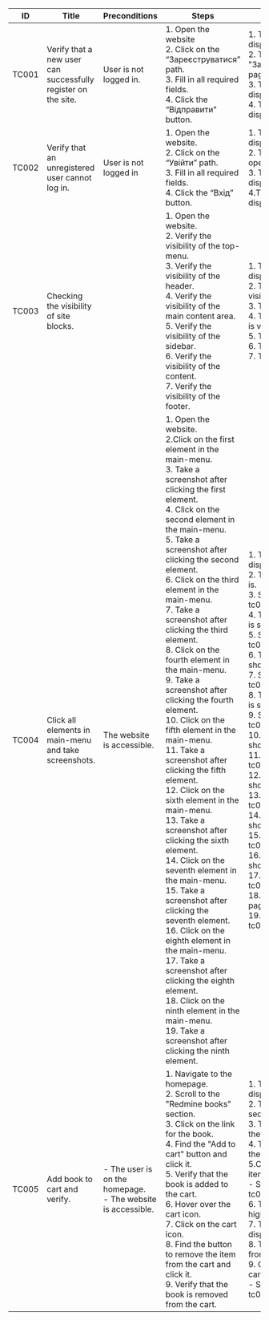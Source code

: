 | **ID** | **Title** | **Preconditions** | **Steps** | **Expected result** | **Comments**|
|--------|-----------|-------------------|-----------|---------------------|-------------|
| TC001 | Verify that a new user can successfully register on the site. | User is not logged in. | 1. Open the website<br>2. Click on the “Зареєструватися” path.<br>3. Fill in all required fields.<br>4. Click the “Відправити” button. | 1. The main page is displayed.<br>2. The "Зареєструватися" page is displayed.<br>3. The entered data is displayed in the fields.<br>4. The "login page" is displayed. | - "Зареєструватися" link translated as "Sign up".<br>- "Відправити" button translated as "Submit" |
|TC002 | Verify that an unregistered user cannot log in. | User is not logged in | 1. Open the website.<br>2. Click on the “Увійти” path.<br> 3. Fill in all required fields.<br> 4. Click the “Вхід” button. | 1. The main page is displayed.<br> 2. The Login page is opened.<br>3. The entered data is displayed in the fields.<br>4.The error message  is displayed. | - "Увійти" link translated as "Login"<br>- "Вхід" button translated as "Submit"  |
| TC003 | Checking the visibility of site blocks. | |1. Open the website.<br>2. Verify the visibility of the top-menu.<br>3. Verify the visibility of the header.<br>4. Verify the visibility of the main content area.<br>5. Verify the visibility of the sidebar.<br>6. Verify the visibility of the content.<br>7. Verify the visibility of the footer.|1. The main page is displayed.<br>2. The top-menu is visible.<br>3. The header is visible.<br>4. The main content area is visible.<br>5. The sidebar is visible.<br>6. The content is visible.<br>7.  The footer is visible.||
| TC004 | Click all elements in main-menu and take screenshots. | The website is accessible. | 1. Open the website.<br>2.Click on the first element in the main-menu.<br>3. Take a screenshot after clicking the first element.<br>4.	Click on the second element in the main-menu.<br>5. Take a screenshot after clicking the second  element.<br>6. Click on the third element in the main-menu.<br>7. Take a screenshot after clicking the third  element.<br>8. Click on the fourth  element in the main-menu.<br>9. Take a screenshot after clicking the fourth   element.<br>10. Click on the fifth  element in the main-menu.<br>11. Take a screenshot after clicking the fifth   element.<br>12. Click on the sixth  element in the main-menu.<br>13. Take a screenshot after clicking the sixth   element.<br>14. Click on the seventh  element in the main-menu.<br>15. Take a screenshot after clicking the seventh  element.<br>16. Click on the eighth  element in the main-menu.<br>17. Take a screenshot after clicking the eighth   element.<br>18. Click on the ninth element in the main-menu.<br>19. Take a screenshot after clicking the ninth element.|1. The main page is displayed.<br>2. The "Overview" page is.<br>3. Screenshot tc004_1.png is saved.<br>4. The "Download" page is shown.<br>5. Screenshot tc004_2.png is saved.<br>6. The "Activity" page is shown.<br>7. Screenshot tc004_3.png is saved.<br>8. The "Roadmap" page is shown.<br>9. Screenshot tc004_4.png is saved.<br>10. The "Issues" page is shown.<br>11. Screenshot tc004_5.png is saved.<br>12. The "News" page is shown.<br>13. Screenshot tc004_6.png is saved.<br>14. The "Wiki" page is shown.<br>15. Screenshot tc004_7.png is saved.<br>16. The "Boards" page is shown.<br>17. Screenshot tc004_8.png is saved.<br>18. The "Repository" page is shown.<br>19. Screenshot tc004_9.png is saved.||
| TC005 | Add book to cart and verify. | - The user is on the homepage.<br>- The website is accessible.|1. Navigate to the homepage.<br>2. Scroll to the "Redmine books" section.<br>3. Click on the link for the book.<br>4. Find the "Add to cart" button and click it.<br>5. Verify that the book is added to the cart.<br>6. Hover over the cart icon.<br>7. Click on the cart icon.<br>8. Find the button to remove the item from the cart and click it.<br>9. Verify that the book is removed from the cart.|1. The main page is displayed.<br>2. The "Redmine books" section is in view.<br>3. The product page for the book is displayed.<br>4. The book is added to the cart.<br>5.Confirmation that the item is in the cart.<br> - Screenshot saved: tc005_cart_contains.png.<br>6. The cart icon is highlighted.<br>7. The cart dropdown is displayed.<br>8. The book is removed from the cart.<br>9. Confirmation that the cart is empty.<br> - Screenshot saved: tc005_cart_empty.png.||

